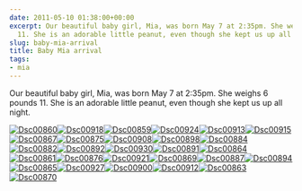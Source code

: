 ```yaml
---
date: 2011-05-10 01:38:00+00:00
excerpt: Our beautiful baby girl, Mia, was born May 7 at 2:35pm. She weighs 6 pounds
  11. She is an adorable little peanut, even though she kept us up all night.
slug: baby-mia-arrival
title: Baby Mia arrival
tags:
- mia
---
```


Our beautiful baby girl, Mia, was born May 7 at 2:35pm. She weighs 6 pounds 11. She is an adorable little peanut, even though she kept us up all night.

[![Dsc00860](http://wordbitarchives.files.wordpress.com/2013/02/dsc00860.jpg?w=300)](http://wordbitarchives.files.wordpress.com/2013/02/dsc00860.jpg)[![Dsc00918](http://wordbitarchives.files.wordpress.com/2013/02/dsc00918.jpg?w=225)](http://wordbitarchives.files.wordpress.com/2013/02/dsc00918.jpg)[![Dsc00859](http://wordbitarchives.files.wordpress.com/2013/02/dsc00859.jpg?w=300)](http://wordbitarchives.files.wordpress.com/2013/02/dsc00859.jpg)[![Dsc00924](http://wordbitarchives.files.wordpress.com/2013/02/dsc00924.jpg?w=300)](http://wordbitarchives.files.wordpress.com/2013/02/dsc00924.jpg)[![Dsc00913](http://wordbitarchives.files.wordpress.com/2013/02/dsc00913.jpg?w=300)](http://wordbitarchives.files.wordpress.com/2013/02/dsc00913.jpg)[![Dsc00915](http://wordbitarchives.files.wordpress.com/2013/02/dsc00915.jpg?w=300)](http://wordbitarchives.files.wordpress.com/2013/02/dsc00915.jpg)[![Dsc00867](http://wordbitarchives.files.wordpress.com/2013/02/dsc00867.jpg?w=300)](http://wordbitarchives.files.wordpress.com/2013/02/dsc00867.jpg)[![Dsc00875](http://wordbitarchives.files.wordpress.com/2013/02/dsc00875.jpg?w=300)](http://wordbitarchives.files.wordpress.com/2013/02/dsc00875.jpg)[![Dsc00908](http://wordbitarchives.files.wordpress.com/2013/02/dsc00908.jpg?w=300)](http://wordbitarchives.files.wordpress.com/2013/02/dsc00908.jpg)[![Dsc00898](http://wordbitarchives.files.wordpress.com/2013/02/dsc00898.jpg?w=300)](http://wordbitarchives.files.wordpress.com/2013/02/dsc00898.jpg)[![Dsc00884](http://wordbitarchives.files.wordpress.com/2013/02/dsc00884.jpg?w=225)](http://wordbitarchives.files.wordpress.com/2013/02/dsc00884.jpg)[![Dsc00882](http://wordbitarchives.files.wordpress.com/2013/02/dsc00882.jpg?w=225)](http://wordbitarchives.files.wordpress.com/2013/02/dsc00882.jpg)[![Dsc00892](http://wordbitarchives.files.wordpress.com/2013/02/dsc00892.jpg?w=225)](http://wordbitarchives.files.wordpress.com/2013/02/dsc00892.jpg)[![Dsc00930](http://wordbitarchives.files.wordpress.com/2013/02/dsc00930.jpg?w=300)](http://wordbitarchives.files.wordpress.com/2013/02/dsc00930.jpg)[![Dsc00891](http://wordbitarchives.files.wordpress.com/2013/02/dsc00891.jpg?w=225)](http://wordbitarchives.files.wordpress.com/2013/02/dsc00891.jpg)[![Dsc00864](http://wordbitarchives.files.wordpress.com/2013/02/dsc00864.jpg?w=300)](http://wordbitarchives.files.wordpress.com/2013/02/dsc00864.jpg)[![Dsc00861](http://wordbitarchives.files.wordpress.com/2013/02/dsc00861.jpg?w=300)](http://wordbitarchives.files.wordpress.com/2013/02/dsc00861.jpg)[![Dsc00876](http://wordbitarchives.files.wordpress.com/2013/02/dsc00876.jpg?w=225)](http://wordbitarchives.files.wordpress.com/2013/02/dsc00876.jpg)[![Dsc00921](http://wordbitarchives.files.wordpress.com/2013/02/dsc00921.jpg?w=300)](http://wordbitarchives.files.wordpress.com/2013/02/dsc00921.jpg)[![Dsc00869](http://wordbitarchives.files.wordpress.com/2013/02/dsc00869.jpg?w=300)](http://wordbitarchives.files.wordpress.com/2013/02/dsc00869.jpg)[![Dsc00887](http://wordbitarchives.files.wordpress.com/2013/02/dsc00887.jpg?w=300)](http://wordbitarchives.files.wordpress.com/2013/02/dsc00887.jpg)[![Dsc00894](http://wordbitarchives.files.wordpress.com/2013/02/dsc00894.jpg?w=300)](http://wordbitarchives.files.wordpress.com/2013/02/dsc00894.jpg)[![Dsc00865](http://wordbitarchives.files.wordpress.com/2013/02/dsc00865.jpg?w=300)](http://wordbitarchives.files.wordpress.com/2013/02/dsc00865.jpg)[![Dsc00927](http://wordbitarchives.files.wordpress.com/2013/02/dsc00927.jpg?w=300)](http://wordbitarchives.files.wordpress.com/2013/02/dsc00927.jpg)[![Dsc00900](http://wordbitarchives.files.wordpress.com/2013/02/dsc00900.jpg?w=300)](http://wordbitarchives.files.wordpress.com/2013/02/dsc00900.jpg)[![Dsc00912](http://wordbitarchives.files.wordpress.com/2013/02/dsc00912.jpg?w=300)](http://wordbitarchives.files.wordpress.com/2013/02/dsc00912.jpg)[![Dsc00863](http://wordbitarchives.files.wordpress.com/2013/02/dsc00863.jpg?w=300)](http://wordbitarchives.files.wordpress.com/2013/02/dsc00863.jpg)[![Dsc00870](http://wordbitarchives.files.wordpress.com/2013/02/dsc00870.jpg?w=300)](http://wordbitarchives.files.wordpress.com/2013/02/dsc00870.jpg)
